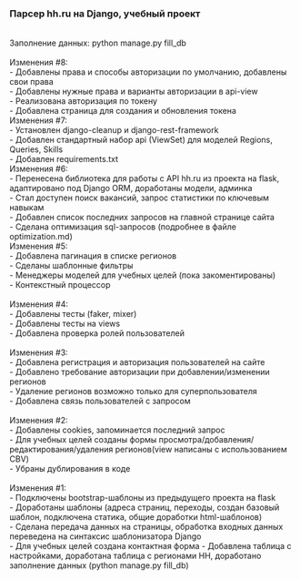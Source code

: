 ### Парсер hh.ru на Django, учебный проект
<br>
Заполнение данных: python manage.py fill_db<br>
<br>
Изменения #8:<br>
- Добавлены права и способы авторизации по умолчанию, добавлены свои права<br>
- Добавлены нужные права и варианты авторизации в api-view<br>
- Реализована авторизация по токену<br>
- Добавлена страница для создания и обновления токена<br>
Изменения #7:<br>
- Установлен django-cleanup и django-rest-framework<br>
- Добавлен стандартный набор api (ViewSet) для моделей Regions, Queries, Skills<br>
- Добавлен requirements.txt<br>
Изменения #6:<br>
- Перенесена библиотека для работы с API hh.ru из проекта на flask, адаптировано под Django ORM, доработаны модели, админка<br>
- Стал доступен поиск вакансий, запрос статистики по ключевым навыкам<br>
- Добавлен список последних запросов на главной странице сайта<br>
- Сделана оптимизация sql-запросов (подробнее в файле optimization.md)
<br>
Изменения #5:<br>
- Добавлена пагинация в списке регионов<br>
- Сделаны шаблонные фильтры<br>
- Менеджеры моделей для учебных целей (пока закоментированы)<br>
- Контекстный процессор<br>
<br>
Изменения #4:<br>
- Добавлены тесты (faker, mixer)<br>
- Добавлены тесты на views<br>
- Добавлена проверка ролей пользователей<br>
<br>
Изменения #3:<br>
- Добавлена регистрация и авторизация пользователей на сайте<br>
- Добавлено требование авторизации при добавлении/изменении регионов<br>
- Удаление регионов возможно только для суперпользователя<br>
- Добавлена связь пользователей с запросом<br>
<br>
Изменения #2:<br>
- Добавлены cookies, запоминается последний запрос<br>
- Для учебных целей созданы формы просмотра/добавления/редактирования/удаления регионов(view написаны с использованием CBV)<br>
- Убраны дублирования в коде<br>
<br>
Изменения #1:<br>
- Подключены bootstrap-шаблоны из предыдущего проекта на flask<br>
- Доработаны шаблоны (адреса страниц, переходы, создан базовый шаблон, подключена статика, общие доработки html-шаблонов)<br>
- Сделана передача данных на страницы, обработка входных данных переведена на синтаксис шаблонизатора Django<br>
- Для учебных целей создана контактная форма
- Добавлена таблица с настройками, доработана таблица с регионами HH, доработано заполнение данных (python manage.py fill_db)<br>
